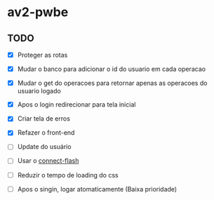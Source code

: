 # av2-pwbe

## TODO

- [x] Proteger as rotas
- [x] Mudar o banco para adicionar o id do usuario em cada operacao
- [x] Mudar o get do operacoes para retornar apenas as operacoes do usuario logado
- [x] Apos o login redirecionar para tela inicial
- [x] Criar tela de erros
- [x] Refazer o front-end
- [ ] Update do usuário
- [ ] Usar o [connect-flash](https://www.npmjs.com/package/connect-flash)
- [ ] Reduzir o tempo de loading do css

- [ ] Apos o singin, logar atomaticamente (Baixa prioridade)
